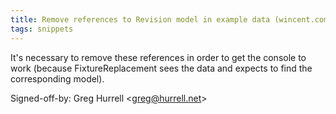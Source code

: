 ```yaml
---
title: Remove references to Revision model in example data (wincent.com, efa788e)
tags: snippets
---
```


It's necessary to remove these references in order to get the console to work (because FixtureReplacement sees the data and expects to find the corresponding model).

Signed-off-by: Greg Hurrell &lt;greg@hurrell.net&gt;

